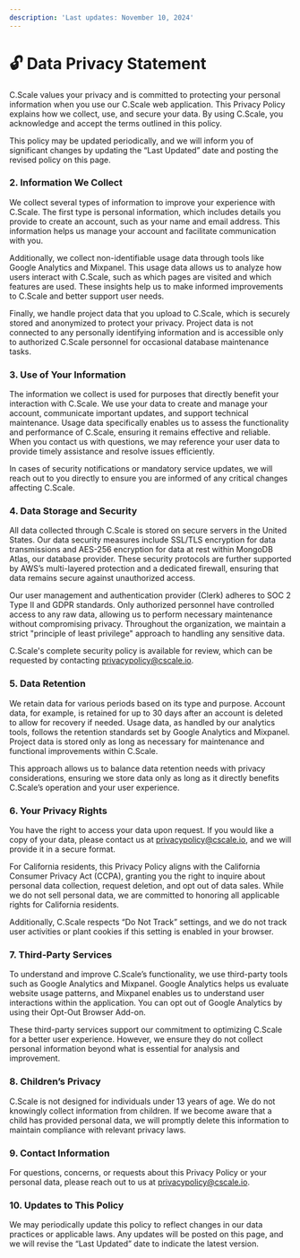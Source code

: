 ```yaml
---
description: 'Last updates: November 10, 2024'
---
```


# 🔓 Data Privacy Statement

C.Scale values your privacy and is committed to protecting your personal information when you use our C.Scale web application. This Privacy Policy explains how we collect, use, and secure your data. By using C.Scale, you acknowledge and accept the terms outlined in this policy.

This policy may be updated periodically, and we will inform you of significant changes by updating the “Last Updated” date and posting the revised policy on this page.

### 2. Information We Collect

We collect several types of information to improve your experience with C.Scale. The first type is personal information, which includes details you provide to create an account, such as your name and email address. This information helps us manage your account and facilitate communication with you.

Additionally, we collect non-identifiable usage data through tools like Google Analytics and Mixpanel. This usage data allows us to analyze how users interact with C.Scale, such as which pages are visited and which features are used. These insights help us to make informed improvements to C.Scale and better support user needs.

Finally, we handle project data that you upload to C.Scale, which is securely stored and anonymized to protect your privacy. Project data is not connected to any personally identifying information and is accessible only to authorized C.Scale personnel for occasional database maintenance tasks.&#x20;

### 3. Use of Your Information

The information we collect is used for purposes that directly benefit your interaction with C.Scale. We use your data to create and manage your account, communicate important updates, and support technical maintenance. Usage data specifically enables us to assess the functionality and performance of C.Scale, ensuring it remains effective and reliable. When you contact us with questions, we may reference your user data to provide timely assistance and resolve issues efficiently.

In cases of security notifications or mandatory service updates, we will reach out to you directly to ensure you are informed of any critical changes affecting C.Scale.

### 4. Data Storage and Security

All data collected through C.Scale is stored on secure servers in the United States. Our data security measures include SSL/TLS encryption for data transmissions and AES-256 encryption for data at rest within MongoDB Atlas, our database provider. These security protocols are further supported by AWS’s multi-layered protection and a dedicated firewall, ensuring that data remains secure against unauthorized access.

Our user management and authentication provider (Clerk) adheres to SOC 2 Type II and GDPR standards. Only authorized personnel have controlled access to any raw data, allowing us to perform necessary maintenance without compromising privacy. Throughout the organization, we maintain a strict "principle of least privilege" approach to handling any sensitive data.

C.Scale's complete security policy is available for review, which can be requested by contacting [privacypolicy@cscale.io](mailto:privacypolicy@cscale.io).&#x20;

### 5. Data Retention

We retain data for various periods based on its type and purpose. Account data, for example, is retained for up to 30 days after an account is deleted to allow for recovery if needed. Usage data, as handled by our analytics tools, follows the retention standards set by Google Analytics and Mixpanel. Project data is stored only as long as necessary for maintenance and functional improvements within C.Scale.

This approach allows us to balance data retention needs with privacy considerations, ensuring we store data only as long as it directly benefits C.Scale’s operation and your user experience.

### 6. Your Privacy Rights

You have the right to access your data upon request. If you would like a copy of your data, please contact us at [privacypolicy@cscale.io](mailto:privacypolicy@cscale.io), and we will provide it in a secure format.

For California residents, this Privacy Policy aligns with the California Consumer Privacy Act (CCPA), granting you the right to inquire about personal data collection, request deletion, and opt out of data sales. While we do not sell personal data, we are committed to honoring all applicable rights for California residents.

Additionally, C.Scale respects “Do Not Track” settings, and we do not track user activities or plant cookies if this setting is enabled in your browser.

### 7. Third-Party Services

To understand and improve C.Scale’s functionality, we use third-party tools such as Google Analytics and Mixpanel. Google Analytics helps us evaluate website usage patterns, and Mixpanel enables us to understand user interactions within the application. You can opt out of Google Analytics by using their Opt-Out Browser Add-on.

These third-party services support our commitment to optimizing C.Scale for a better user experience. However, we ensure they do not collect personal information beyond what is essential for analysis and improvement.

### 8. Children’s Privacy

C.Scale is not designed for individuals under 13 years of age. We do not knowingly collect information from children. If we become aware that a child has provided personal data, we will promptly delete this information to maintain compliance with relevant privacy laws.

### 9. Contact Information

For questions, concerns, or requests about this Privacy Policy or your personal data, please reach out to us at [privacypolicy@cscale.io](mailto:privacypolicy@cscale.io).

### 10. Updates to This Policy

We may periodically update this policy to reflect changes in our data practices or applicable laws. Any updates will be posted on this page, and we will revise the “Last Updated” date to indicate the latest version.
